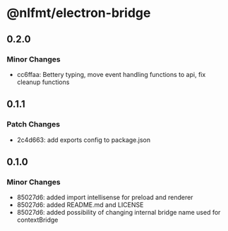 # @nlfmt/electron-bridge

## 0.2.0

### Minor Changes

- cc6ffaa: Bettery typing, move event handling functions to api, fix cleanup functions

## 0.1.1

### Patch Changes

- 2c4d663: add exports config to package.json

## 0.1.0

### Minor Changes

- 85027d6: added import intellisense for preload and renderer
- 85027d6: added README.md and LICENSE
- 85027d6: added possibility of changing internal bridge name used for contextBridge
